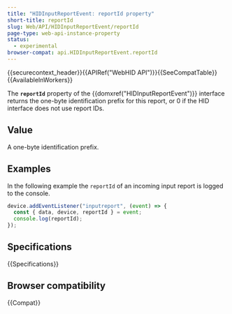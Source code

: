 ```yaml
---
title: "HIDInputReportEvent: reportId property"
short-title: reportId
slug: Web/API/HIDInputReportEvent/reportId
page-type: web-api-instance-property
status:
  - experimental
browser-compat: api.HIDInputReportEvent.reportId
---
```


{{securecontext_header}}{{APIRef("WebHID API")}}{{SeeCompatTable}}{{AvailableInWorkers}}

The **`reportId`** property of the {{domxref("HIDInputReportEvent")}} interface returns the one-byte identification prefix for this report, or 0 if the HID interface does not use report IDs.

## Value

A one-byte identification prefix.

## Examples

In the following example the `reportId` of an incoming input report is logged to the console.

```js
device.addEventListener("inputreport", (event) => {
  const { data, device, reportId } = event;
  console.log(reportId);
});
```

## Specifications

{{Specifications}}

## Browser compatibility

{{Compat}}
